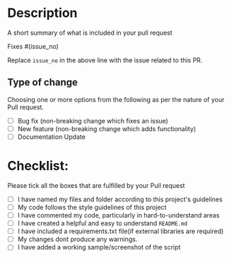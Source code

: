 # Description

A short summary of what is included in your pull request

Fixes #(issue_no)

Replace `issue_no` in the above line with the issue related to this PR.

## Type of change

Choosing one or more options from the following as per the nature of your Pull request.

- [ ] Bug fix (non-breaking change which fixes an issue)
- [ ] New feature (non-breaking change which adds functionality)
- [ ] Documentation Update

# Checklist:

Please tick all the boxes that are fulfilled by your Pull request

- [ ] I have named my files and folder according to this project's guidelines
- [ ] My code follows the style guidelines of this project
- [ ] I have commented my code, particularly in hard-to-understand areas
- [ ] I have created a helpful and easy to understand `README.md`
- [ ] I have included a requirements.txt file(if external libraries are required)
- [ ] My changes dont produce any warnings.
- [ ] I have added a working sample/screenshot of the script

